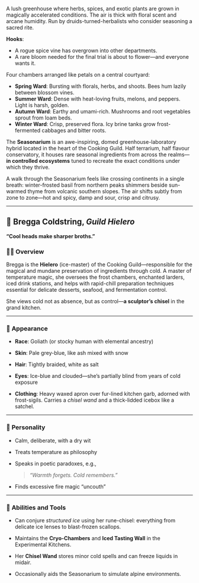 A lush greenhouse where herbs, spices, and exotic plants are grown in magically accelerated conditions. The air is thick with floral scent and arcane humidity. Run by druids-turned-herbalists who consider seasoning a sacred rite.

**Hooks**:
- A rogue spice vine has overgrown into other departments.
- A rare bloom needed for the final trial is about to flower—and everyone wants it.

Four chambers arranged like petals on a central courtyard:
- **Spring Ward**: Bursting with florals, herbs, and shoots. Bees hum lazily between blossom vines.    
- **Summer Ward**: Dense with heat-loving fruits, melons, and peppers. Light is harsh, golden.
- **Autumn Ward**: Earthy and umami-rich. Mushrooms and root vegetables sprout from loam beds.
- **Winter Ward**: Crisp, preserved flora. Icy brine tanks grow frost-fermented cabbages and bitter roots.

The **Seasonarium** is an awe-inspiring, domed greenhouse-laboratory hybrid located in the heart of the Cooking Guild. Half terrarium, half flavour conservatory, it houses rare seasonal ingredients from across the realms—**in controlled ecosystems** tuned to recreate the exact conditions under which they thrive.

A walk through the Seasonarium feels like crossing continents in a single breath: winter-frosted basil from northern peaks shimmers beside sun-warmed thyme from volcanic southern slopes. The air shifts subtly from zone to zone—hot and spicy, damp and sour, crisp and citrusy.

---

## 🧊 **Bregga Coldstring**, _Guild Hielero_

**“Cool heads make sharper broths.”**

### 🧑‍🎤 **Overview**

Bregga is the **Hielero** (ice-master) of the Cooking Guild—responsible for the magical and mundane preservation of ingredients through cold. A master of temperature magic, she oversees the frost chambers, enchanted larders, iced drink stations, and helps with rapid-chill preparation techniques essential for delicate desserts, seafood, and fermentation control.

She views cold not as absence, but as control—**a sculptor’s chisel** in the grand kitchen.

---

### 👤 **Appearance**

- **Race**: Goliath (or stocky human with elemental ancestry)
    
- **Skin**: Pale grey-blue, like ash mixed with snow
    
- **Hair**: Tightly braided, white as salt
    
- **Eyes**: Ice-blue and clouded—she’s partially blind from years of cold exposure
    
- **Clothing**: Heavy waxed apron over fur-lined kitchen garb, adorned with frost-sigils. Carries a _chisel wand_ and a thick-lidded icebox like a satchel.
    

---

### 🧊 **Personality**

- Calm, deliberate, with a dry wit
    
- Treats temperature as philosophy
    
- Speaks in poetic paradoxes, e.g.,
    
    > _“Warmth forgets. Cold remembers.”_
    
- Finds excessive fire magic “uncouth”
    

---

### 🧭 **Abilities and Tools**

- Can conjure _structured ice_ using her rune-chisel: everything from delicate ice lenses to blast-frozen scallops.
    
- Maintains the **Cryo-Chambers** and **Iced Tasting Wall** in the Experimental Kitchens.
    
- Her **Chisel Wand** stores minor cold spells and can freeze liquids in midair.
    
- Occasionally aids the Seasonarium to simulate alpine environments.